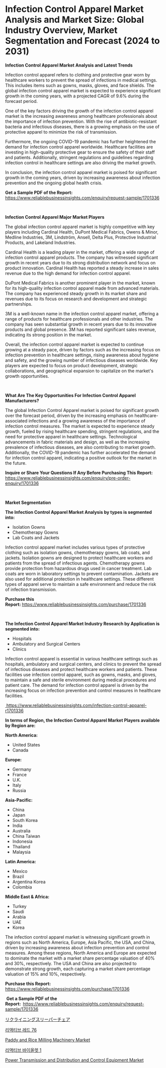 <p><h1>Infection Control Apparel Market Analysis and Market Size: Global Industry Overview, Market Segmentation and Forecast (2024 to 2031)</h1></p><p><strong>Infection Control Apparel Market Analysis and Latest Trends</strong></p>
<p><p>Infection control apparel refers to clothing and protective gear worn by healthcare workers to prevent the spread of infections in medical settings. This includes items such as gowns, masks, gloves, and face shields. The global infection control apparel market is expected to experience significant growth in the coming years, with a projected CAGR of 9.6% during the forecast period.</p><p>One of the key factors driving the growth of the infection control apparel market is the increasing awareness among healthcare professionals about the importance of infection prevention. With the rise of antibiotic-resistant bacteria and infectious diseases, there is a growing emphasis on the use of protective apparel to minimize the risk of transmission.</p><p>Furthermore, the ongoing COVID-19 pandemic has further heightened the demand for infection control apparel worldwide. Healthcare facilities are investing in high-quality protective gear to ensure the safety of their staff and patients. Additionally, stringent regulations and guidelines regarding infection control in healthcare settings are also driving the market growth.</p><p>In conclusion, the infection control apparel market is poised for significant growth in the coming years, driven by increasing awareness about infection prevention and the ongoing global health crisis.</p></p>
<p><strong>Get a Sample PDF of the Report:&nbsp;</strong> <a href="https://www.reliablebusinessinsights.com/enquiry/request-sample/1701336">https://www.reliablebusinessinsights.com/enquiry/request-sample/1701336</a></p>
<p>&nbsp;</p>
<p><strong>Infection Control Apparel Major Market Players</strong></p>
<p><p>The global infection control apparel market is highly competitive with key players including Cardinal Health, DuPont Medical Fabrics, Owens & Minor, Medline Industries, 3M, Lindström, Ansell, Delta Plus, Protective Industrial Products, and Lakeland Industries.</p><p>Cardinal Health is a leading player in the market, offering a wide range of infection control apparel products. The company has witnessed significant growth in recent years due to its strong distribution network and focus on product innovation. Cardinal Health has reported a steady increase in sales revenue due to the high demand for infection control apparel.</p><p>DuPont Medical Fabrics is another prominent player in the market, known for its high-quality infection control apparel made from advanced materials. The company has experienced steady growth in its market share and revenues due to its focus on research and development and strategic partnerships.</p><p>3M is a well-known name in the infection control apparel market, offering a range of products for healthcare professionals and other industries. The company has seen substantial growth in recent years due to its innovative products and global presence. 3M has reported significant sales revenue, indicating its strong position in the market.</p><p>Overall, the infection control apparel market is expected to continue growing at a steady pace, driven by factors such as the increasing focus on infection prevention in healthcare settings, rising awareness about hygiene and safety, and the growing number of infectious diseases worldwide. Key players are expected to focus on product development, strategic collaborations, and geographical expansion to capitalize on the market's growth opportunities.</p></p>
<p>&nbsp;</p>
<p><strong>What Are The Key Opportunities For Infection Control Apparel Manufacturers?</strong></p>
<p><p>The global Infection Control Apparel market is poised for significant growth over the forecast period, driven by the increasing emphasis on healthcare-associated infections and a growing awareness of the importance of infection control measures. The market is expected to experience steady growth, fueled by rising healthcare spending, stringent regulations, and the need for protective apparel in healthcare settings. Technological advancements in fabric materials and design, as well as the increasing prevalence of infectious diseases, are also contributing to market growth. Additionally, the COVID-19 pandemic has further accelerated the demand for infection control apparel, indicating a positive outlook for the market in the future.</p></p>
<p><strong>Inquire or Share Your Questions If Any Before Purchasing This Report:</strong> <a href="https://www.reliablebusinessinsights.com/enquiry/pre-order-enquiry/1701336">https://www.reliablebusinessinsights.com/enquiry/pre-order-enquiry/1701336</a></p>
<p>&nbsp;</p>
<p><strong>Market Segmentation</strong></p>
<p><strong>The Infection Control Apparel Market Analysis by types is segmented into:</strong></p>
<p><ul><li>Isolation Gowns</li><li>Chemotherapy Gowns</li><li>Lab Coats and Jackets</li></ul></p>
<p><p>Infection control apparel market includes various types of protective clothing such as isolation gowns, chemotherapy gowns, lab coats, and jackets. Isolation gowns are designed to protect healthcare workers and patients from the spread of infectious agents. Chemotherapy gowns provide protection from hazardous drugs used in cancer treatment. Lab coats are worn in laboratory settings to prevent contamination. Jackets are also used for additional protection in healthcare settings. These different types of apparel serve to maintain a safe environment and reduce the risk of infection transmission.</p></p>
<p><strong>Purchase this Report:&nbsp;</strong><a href="https://www.reliablebusinessinsights.com/purchase/1701336">https://www.reliablebusinessinsights.com/purchase/1701336</a></p>
<p>&nbsp;</p>
<p><strong>The Infection Control Apparel Market Industry Research by Application is segmented into:</strong></p>
<p><ul><li>Hospitals</li><li>Ambulatory and Surgical Centers</li><li>Clinics</li></ul></p>
<p><p>Infection control apparel is essential in various healthcare settings such as hospitals, ambulatory and surgical centers, and clinics to prevent the spread of infectious diseases and protect healthcare workers and patients. These facilities use infection control apparel, such as gowns, masks, and gloves, to maintain a safe and sterile environment during medical procedures and patient care. The demand for infection control apparel is driven by the increasing focus on infection prevention and control measures in healthcare facilities.</p></p>
<p><a href="https://www.reliablebusinessinsights.com/infection-control-apparel-r1701336">&nbsp;https://www.reliablebusinessinsights.com/infection-control-apparel-r1701336</a></p>
<p><strong>In terms of Region, the Infection Control Apparel Market Players available by Region are:</strong></p>
<p>
    <p> <strong> North America: </strong>
        <ul>
            <li>United States</li>
            <li>Canada</li>
        </ul>
        </p> 
    <p> <strong> Europe: </strong>
        <ul>
            <li>Germany</li>
            <li>France</li>
            <li>U.K.</li>
            <li>Italy</li>
            <li>Russia</li>
        </ul>
        </p> 
    <p> <strong> Asia-Pacific: </strong>
        <ul>
            <li>China</li>
            <li>Japan</li>
            <li>South Korea</li>
            <li>India</li>
            <li>Australia</li>
            <li>China Taiwan</li>
            <li>Indonesia</li>
            <li>Thailand</li>
            <li>Malaysia</li>
        </ul>
        </p> 
    <p> <strong> Latin America: </strong>
        <ul>
            <li>Mexico</li>
            <li>Brazil</li>
            <li>Argentina Korea</li>
            <li>Colombia</li>
        </ul>
        </p> 
    <p> <strong> Middle East & Africa: </strong>
        <ul>
            <li>Turkey</li>
            <li>Saudi</li>
            <li>Arabia</li>
            <li>UAE</li>
            <li>Korea</li>
        </ul>
    </p>
    </p>
<p><p>The infection control apparel market is witnessing significant growth in regions such as North America, Europe, Asia Pacific, the USA, and China, driven by increasing awareness about infection prevention and control measures. Among these regions, North America and Europe are expected to dominate the market with a market share percentage valuation of 40% and 30%, respectively. The USA and China are also projected to demonstrate strong growth, each capturing a market share percentage valuation of 15% and 10%, respectively.</p></p>
<p><strong>Purchase this Report: </strong><a href="https://www.reliablebusinessinsights.com/purchase/1701336">https://www.reliablebusinessinsights.com/purchase/1701336</a></p>
<p>&nbsp;<strong>Get a Sample PDF of the Report:&nbsp;&nbsp;</strong><a href="https://www.reliablebusinessinsights.com/enquiry/request-sample/1701336">https://www.reliablebusinessinsights.com/enquiry/request-sample/1701336</a></p>
<p><strong></strong></p>
<p><p><a href="https://github.com/DanykaKilback/Market-Research-Report-List-1/blob/main/2499286167912.md">リクライニングスリーパーチェア</a></p><p><a href="https://github.com/kimvicki3212024/Market-Research-Report-List-1/blob/main/2835207181711.md">리액티브 레드 76</a></p><p><a href="https://github.com/lukmanduiky01/Market-Research-Report-List-1/blob/main/paddy-and-rice-milling-machinery-market.md">Paddy and Rice Milling Machinery Market</a></p><p><a href="https://github.com/marufmohassin05/Market-Research-Report-List-1/blob/main/3036675181712.md">리액티브 바이올렛 1</a></p><p><a href="https://github.com/Gilanghao0/Market-Research-Report-List-1/blob/main/power-transmission-and-distribution-and-control-equipment-market.md">Power Transmission and Distribution and Control Equipment Market</a></p></p>